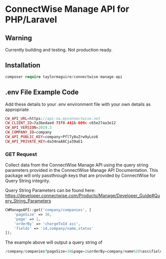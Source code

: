 # ConnectWise Manage API for PHP/Laravel
## Warning
Currently building and testing. Not production ready.
## Installation
```php
composer require taylormaguire/connectwise-manage-api
```
## .env File Example Code
Add these details to your .env environment file with your own details as appropriate
```php
CW_API_URL=https://api-na.myconnectwise.net
CW_CLIENT_ID=7a3bedaed-73f0-441b-609c-c65e27aa3e12
CW_API_VERSION=2019.3
CW_COMPANY_ID=company
CW_API_PUBLIC_KEY=company+PflTy8uZrw9yLoz6
CW_API_PRIVATE_KEY=da34naA8Cja39aE1
```

### GET Request
Collect data from the ConnectWise Manage API using the query string parameters provided in the ConnectWise Manage API Documentation. This package will only passthrough keys that are provided by ConnectWise for Query String integrity.

Query String Parameters can be found here:
https://developer.connectwise.com/Products/Manage/Developer_Guide#Query_String_Parameters
```php
CWManageAPI::get('company/companies', [
    'pageSize' => 30,
    'page' => 1,
    'orderBy' => 'chargeToId asc',
    'fields' => 'id,company/name,status'
]);
```

The example above will output a query string of

```php
/company/companies?pageSize=30&page=1&orderBy=company/name%20%asc&fields=id,company/name,status
```
